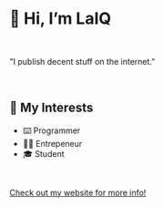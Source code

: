 # 👋 Hi, I’m LaIQ

<br>

"I publish decent stuff on the internet."
<!-- ![Anurag's github stats](https://github-readme-stats.vercel.app/api?username=kubgus&count_private=true&show_icons=true&theme=dark&icon_color=ffc83d) -->

<br>

## 👀 My Interests

- ⌨️ Programmer
- 👨‍💼 Entrepeneur
- 🎓 Student

<br>

[Check out my website for more info!](https://gustafik.com/)
